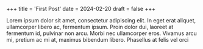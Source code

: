 +++
title = 'First Post'
date = 2024-02-20
draft = false
+++

<!--start-summary-->
Lorem ipsum dolor sit amet, consectetur adipiscing elit. In eget erat aliquet, ullamcorper libero ac, fermentum ipsum. Proin dolor dui, laoreet at fermentum id, pulvinar non arcu. Morbi nec ullamcorper eros. Vivamus arcu mi, pretium ac mi at, maximus bibendum libero. Phasellus at felis vel orci 
 <!--more-->


